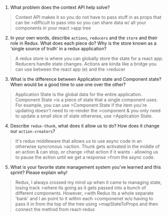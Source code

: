 1. What problem does the context API help solve?

> Context API makes it so you do not have to pass stuff in as props that can be >difficult to pass into so you can share data w/ all your components in your react >app tree

2. In your own words, describe `actions`, `reducers` and the `store` and their role in Redux. What does each piece do? Why is the store known as a 'single source of truth' in a redux application?

> A redux store is where you can globally store the state for a react app.
> Reducers handle state changes.
> Actions are kinda like a bridge you can use between the react app (e) and the >reducer

3. What is the difference between Application state and Component state? When would be a good time to use one over the other?

> Application State is the global data for the entire application. Component State >is a piece of state that a single component uses. For example, you can use >Component State if the item you're updating doesn't need to re-render the >component & you only need to update a small slice of state otherwise, use >Application State.

4. Describe `redux-thunk`, what does it allow us to do? How does it change our `action-creators`?

> It's redux middleware that allows us to use async code in an otherwise syncronous >action. Thunk gets activated in the middle of an action & can stop, or change >that action if it wants - allowing us to pause the action until we get a response >from the async code.

5. What is your favorite state management system you've learned and this sprint? Please explain why!

> Redux, I always crossed my mind up when it came to managing state, losing track >where its going as it gets passed into a bunch of different components. However, >with Redux its a whole separate 'bank' and I an point to it within each >componenet w/o having to pass it in from the top of the tree using >mapStateToProps and then connect the method from react-redux
